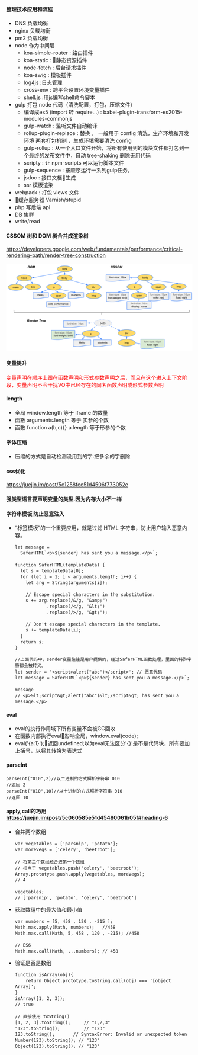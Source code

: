 #### 整理技术应用和流程
- DNS 负载均衡
- nginx 负载均衡
- pm2 负载均衡
- node 作为中间层
    - koa-simple-router : 路由插件
    - koa-static : 静态资源插件
    - node-fetch : 后台请求插件
    - koa-swig : 模板插件
    - log4js :日志管理
    - cross-env : 跨平台设置环境变量插件
    - shell.js :用js编写shell命令脚本
- gulp 打包 node 代码（清洗配置，打包，压缩文件）
    - 编译成es5 (import 转 require...) : babel-plugin-transform-es2015-modules-commonjs
    - gulp-watch : 监听文件自动编译
    - rollup-plugin-replace : 替换 ， 一般用于 config 清洗，生产环境和开发环境 两套打包机制 ，生成环境需要清洗 config
    - gulp-rollup : 从一个入口文件开始，将所有使用到的模块文件都打包到一个最终的发布文件中，自动 tree-shaking 删除无用代码
    - scripty : 让 npm-scripts 可以运行脚本文件
    - gulp-sequence : 按顺序运行一系列gulp任务。
    - jsdoc : 接口文档生成
    - ssr 模板渲染
- webpack : 打包 views 文件
- 缓存服务器 Varnish/stupid
- php 写后端 api
- DB 集群
- write/read

#### CSSOM 树和 DOM 树合并成渲染树

https://developers.google.com/web/fundamentals/performance/critical-rendering-path/render-tree-construction

![render-tree-construction](./imgs/开学典礼/render-tree-construction.png)

#### 变量提升
<font color=#ff0000>变量声明在顺序上跟在函数声明和形式参数声明之后，而且在这个进入上下文阶段，变量声明不会干扰VO中已经存在的同名函数声明或形式参数声明</font>

#### length
- 全局 window.length 等于 iframe 的数量
- 函數 arguments.length 等于 实参的个数
- 函數 function a(b,c){}  a.length 等于形参的个数

#### 字体压缩
- 压缩的方式是自动检测没用到的字.把多余的字删除

#### css优化
https://juejin.im/post/5c1258fee51d4506f773052e

#### 强类型语言要声明变量的类型.因为内存大小不一样

#### 字符串模板 防止恶意注入
- “标签模板”的一个重要应用，就是过滤 HTML 字符串，防止用户输入恶意内容。
    ```$xslt
    let message =
      SaferHTML`<p>${sender} has sent you a message.</p>`;

    function SaferHTML(templateData) {
      let s = templateData[0];
      for (let i = 1; i < arguments.length; i++) {
        let arg = String(arguments[i]);

        // Escape special characters in the substitution.
        s += arg.replace(/&/g, "&amp;")
                .replace(/</g, "&lt;")
                .replace(/>/g, "&gt;");

        // Don't escape special characters in the template.
        s += templateData[i];
      }
      return s;
    }
    ```

    ```$xslt
    //上面代码中，sender变量往往是用户提供的，经过SaferHTML函数处理，里面的特殊字符都会被转义。
    let sender = '<script>alert("abc")</script>'; // 恶意代码
    let message = SaferHTML`<p>${sender} has sent you a message.</p>`;

    message
    // <p>&lt;script&gt;alert("abc")&lt;/script&gt; has sent you a message.</p>
    ```

#### eval
  - eval的执行作用域下所有变量不会被GC回收
  - 在函数内部执行eval影响全局，window.eval(code);
  - eval('{a:1}');返回undefined;以为eval无法区分'{}'是不是代码块，所有要加上括号，以将其转换为表达式

#### parseInt
```$xslt
parseInt("010",2)//以二进制的方式解析字符串 010
//返回 2
parseInt("010",10)//以十进制的方式解析字符串 010
//返回 10
```


#### apply,call的巧用 https://juejin.im/post/5c060585e51d45480061b05f#heading-6
- 合并两个数组
  ```
  var vegetables = ['parsnip', 'potato'];
  var moreVegs = ['celery', 'beetroot'];

  // 将第二个数组融合进第一个数组
  // 相当于 vegetables.push('celery', 'beetroot');
  Array.prototype.push.apply(vegetables, moreVegs);
  // 4

  vegetables;
  // ['parsnip', 'potato', 'celery', 'beetroot']
  ```
- 获取数组中的最大值和最小值
  ```
  var numbers = [5, 458 , 120 , -215 ];
  Math.max.apply(Math, numbers);   //458
  Math.max.call(Math, 5, 458 , 120 , -215); //458

  // ES6
  Math.max.call(Math, ...numbers); // 458
  ```

- 验证是否是数组
  ```
  function isArray(obj){
      return Object.prototype.toString.call(obj) === '[object Array]';
  }
  isArray([1, 2, 3]);
  // true

  // 直接使用 toString()
  [1, 2, 3].toString(); 	// "1,2,3"
  "123".toString(); 		// "123"
  123.toString(); 		// SyntaxError: Invalid or unexpected token
  Number(123).toString(); // "123"
  Object(123).toString(); // "123"
  ```

